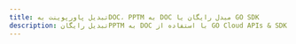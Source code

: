 ---title: تبدیل پاورپوینت بهDOC، PPTM به DOC مبدل رایگان یا GO SDKdescription: تبدیل رایگانPPTM به DOC با استفاده از GO Cloud APIs & SDK. همچنین اسناد Microsoft PowerPoint را در Cloud ایجاد، ویرایش و رندر کنید.---